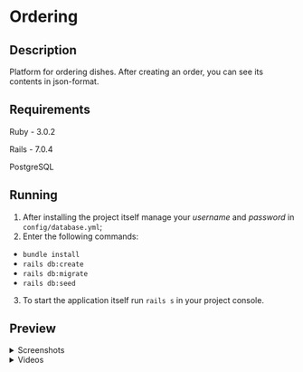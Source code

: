 # Ordering

## Description

Platform for ordering dishes. After creating an order, you can see its contents in json-format. 

## Requirements

Ruby - 3.0.2

Rails - 7.0.4

PostgreSQL

## Running

1. After installing the project itself manage your *username* and *password*  in `config/database.yml`;
2. Enter the following commands:
* `bundle install`
* `rails db:create`
* `rails db:migrate`
* `rails db:seed`

3. To start the application itself run `rails s` in your project console.

## Preview

<details>
  <summary>Screenshots</summary>
  
  * Main page with dishes
  
  ![main_page_dishes](https://github.com/MechaelDodo/Ordering/blob/main/mockups/main_page_dishes.png)
  
  * Search by ingredients
  
  ![main_page_ingredients](https://github.com/MechaelDodo/Ordering/blob/main/mockups/main_page_ingredients.png)
  
  * Page with orders
  
  ![order_page](https://github.com/MechaelDodo/Ordering/blob/main/mockups/order_page.png)
  
  * Order json-response
  
  ![Dishes_json](https://github.com/MechaelDodo/Ordering/blob/main/mockups/show_json_order.png)
  
</details>
<details>
  <summary>Videos</summary>
  
  * Create order
  
  ![create_order](https://github.com/MechaelDodo/Ordering/blob/main/mockups/create_order.mp4)
  
  * Search by ingredients 
  
  ![search_by_ingredietns](https://github.com/MechaelDodo/Ordering/blob/main/mockups/search.mp4)
  
  
</details>

